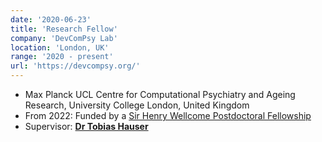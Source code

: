 ```yaml
---
date: '2020-06-23'
title: 'Research Fellow'
company: 'DevComPsy Lab'
location: 'London, UK'
range: '2020 - present'
url: 'https://devcompsy.org/'
---
```


- Max Planck UCL Centre for Computational Psychiatry and Ageing Research, University College London, United Kingdom
- From 2022: Funded by a [Sir Henry Wellcome Postdoctoral Fellowship](https://wellcome.org/grant-funding/schemes/sir-henry-wellcome-postdoctoral-fellowships/)
- Supervisor: **[Dr Tobias Hauser](https://devcompsy.org/)**
